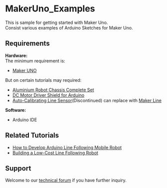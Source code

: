 # MakerUno_Examples  
This is sample for getting started with Maker Uno.  
Consist various examples of Arduino Sketches for Maker Uno.  

## Requirements
**Hardware:**  
The minimum requirement is:
* [Maker UNO](https://www.cytron.io/p-maker-uno-simplifying-arduino-for-education) 

But on certain tutorials may required:  
* [Aluminium Robot Chassis Complete Set](https://www.cytron.io/p-aluminium-robot-chassis-complete-set)  
* [DC Motor Driver Shield for Arduino](https://www.cytron.io/p-0.8amp-5v-26v-dc-motor-driver-shield-for-arduino-2-channels)  
* [Auto-Calibrating Line Sensor](https://www.cytron.io/p-auto-calibrating-line-sensor)(Discontinued) can replace with [Maker Line](https://www.cytron.io/p-maker-line-simplifying-line-sensor-for-beginner)  

**Software:**  
* Arduino IDE  

## Related Tutorials  
* [How to Develop Arduino Line Following Mobile Robot](https://www.cytron.io/tutorial/develop-arduino-line-following-mobile-robot)  
* [Building a Low-Cost Line Following Robot](https://www.hackster.io/cytron-technologies/building-a-low-cost-line-following-robot-c4a32e)

## Support  
Welcome to our [technical forum](http://forum.cytron.io) if you have further inquiry.  
